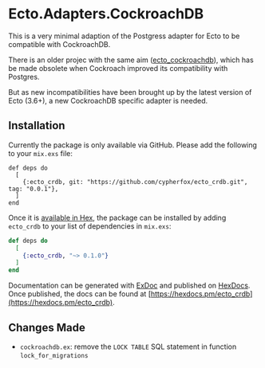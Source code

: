 # Ecto.Adapters.CockroachDB

This is a very minimal adaption of the Postgress adapter for Ecto to be compatible with
CockroachDB. 

There is an older projec with the same aim ([ecto_cockroachdb](https://github.com/jumpn/ecto_cockroachdb/blob/master/config/config.exs)), which has be made obsolete when Cockroach improved its compatibility with Postgres.

But as new incompatibilities have been brought up by the latest version of Ecto (3.6+), a new
CockroachDB specific adapter is needed.

## Installation

Currently the package is only available via GitHub. Please add the following to your `mix.exs` file:

```
def deps do
  [
    {:ecto_crdb, git: "https://github.com/cypherfox/ecto_crdb.git", tag: "0.0.1"},
  ]
end
```

Once it is [available in Hex](https://hex.pm/docs/publish), the package can be installed
by adding `ecto_crdb` to your list of dependencies in `mix.exs`:

```elixir
def deps do
  [
    {:ecto_crdb, "~> 0.1.0"}
  ]
end
```

Documentation can be generated with [ExDoc](https://github.com/elixir-lang/ex_doc)
and published on [HexDocs](https://hexdocs.pm). Once published, the docs can
be found at [https://hexdocs.pm/ecto_crdb](https://hexdocs.pm/ecto_crdb).

## Changes Made

* `cockroachdb.ex`: remove the `LOCK TABLE` SQL statement in function `lock_for_migrations`
